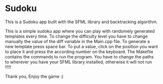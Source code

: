 # Sudoku

This is a Sudoku app built with the SFML library and backtracking algorithm.

This is a simple sudoku app where you can play with randomely generated templates every time.
To change the difficulty level you have to change manually the value of the diff variable in the Main.cpp file.
To generate a new template press space bar.
To put a value, click on the position you want to place it and press the according number on the keyboard.
The Makefile contains the commands to run the program. You have to change the paths to wherever you have your SFML library installed, otherwise it will not run !!!!!

Thank you,
Enjoy the game :)
